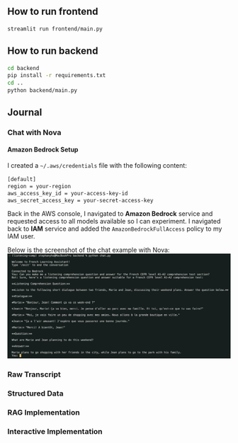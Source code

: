 ## How to run frontend

```sh
streamlit run frontend/main.py
```

## How to run backend

```sh
cd backend
pip install -r requirements.txt
cd ..
python backend/main.py
```

## Journal

### Chat with Nova

#### Amazon Bedrock Setup

I created a `~/.aws/credentials` file with the following content:

```text
[default]
region = your-region
aws_access_key_id = your-access-key-id
aws_secret_access_key = your-secret-access-key
```

Back in the AWS console, I navigated to **Amazon Bedrock** service and requested access to all models available so I can experiment. I navigated back to **IAM** service and added the `AmazonBedrockFullAccess` policy to my IAM user.

Below is the screenshot of the chat example with Nova:
![Chat with Nova](assets/chat-with-nova.png)

### Raw Transcript

### Structured Data

### RAG Implementation

### Interactive Implementation
